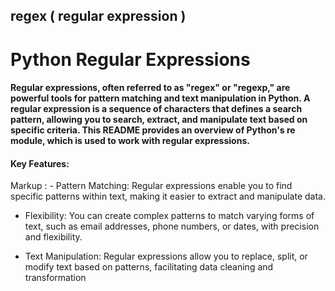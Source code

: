 <h2>regex ( regular expression ) </h2>
<h1>Python Regular Expressions</h1>

#### Regular expressions, often referred to as "regex" or "regexp," are powerful tools for pattern matching and text manipulation in Python. A regular expression is a sequence of characters that defines a search pattern, allowing you to search, extract, and manipulate text based on specific criteria. This README provides an overview of Python's re module, which is used to work with regular expressions.

#### Key Features:
<p>
Markup : 
- Pattern Matching: Regular expressions enable you to find specific patterns within text, making it easier to extract and manipulate data.

- Flexibility: You can create complex patterns to match varying forms of text, such as email addresses, phone numbers, or dates, with precision and flexibility.

- Text Manipulation: Regular expressions allow you to replace, split, or modify text based on patterns, facilitating data cleaning and transformation 
</p>
